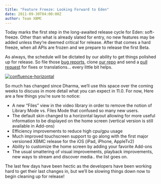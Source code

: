 ```yaml
---
title: "Feature Freeze: Looking Forward to Eden"
date: 2011-09-30T04:00:00Z
author: Team XBMC
---
```


Today marks the first step in the long-awaited release cycle for Eden: soft-freeze. Other than what is already slated for entry, no new features may be added unless they’re deemed critical for release. After that comes a hard freeze, when all APIs are frozen and we prepare to release the first Beta.

As always, the schedule will be dictated by our ability to get things polished up for release. So file those [bug reports](https://kodi.wiki/view/HOW-TO_submit_a_proper_Bug_Report), clone [our repo](https://github.com/xbmc/xbmc) and send a [pull request](https://docs.github.com/send-pull-requests/) for fixes or translations… every little bit helps.

[![](/images/blog/confluence-horizontal.webp "confluence-horizontal")](/images/blog/confluence-horizontal.webp)

So much has changed since Dharma, we’ll use this space over the coming weeks to discuss in more detail what you can expect in 11.0. For now, Here are a few things you’re sure to notice:

- A new “Files” view in the video library in order to remove the notion of Library Mode vs. Files Mode that confused so many new users.
- The default skin changed to a horizontal layout allowing for more useful information to be displayed on the home screen (vertical version is still available in Add-ons)
- Efficiency improvements to reduce high cpu/gpu usage
- Much improved touchscreen support to go along with the first major versioned XBMC release for the iOS (iPad, iPhone, AppleTv2)
- Ability to customize the home screen by adding your favorite Add-ons
- The usual smattering of visual improvements, playback improvements, new ways to stream and discover media.. the list goes on.

The last few days have been hectic as the developers have been working hard to get their last changes in, but we’ll be slowing things down now to begin cleaning up for release!
